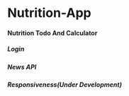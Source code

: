 # Nutrition-App

#### Nutrition Todo And Calculator

##### Login

##### News API

##### Responsiveness(Under Development)
